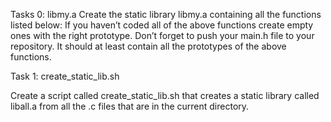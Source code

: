 Tasks 0:
libmy.a
Create the static library libmy.a containing all the functions listed below:
If you haven’t coded all of the above functions create empty ones with the right prototype.
Don’t forget to push your main.h file to your repository. It should at least contain all the prototypes of the above functions.

Task 1:
create_static_lib.sh

Create a script called create_static_lib.sh that creates a static library called liball.a from all the .c files that are in the current directory.
